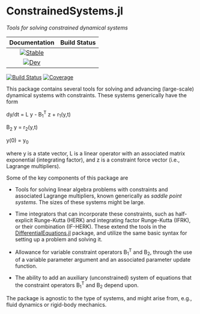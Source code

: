 # ConstrainedSystems.jl
_Tools for solving constrained dynamical systems_

| Documentation | Build Status |
|:---:|:---:|
| [![Stable](https://img.shields.io/badge/docs-stable-blue.svg)](https://JuliaIBPM.github.io/ConstrainedSystems.jl/stable)
[![Dev](https://img.shields.io/badge/docs-dev-blue.svg)](https://JuliaIBPM.github.io/ConstrainedSystems.jl/dev) |
[![Build Status](https://github.com/JuliaIBPM/ConstrainedSystems.jl/workflows/CI/badge.svg)](https://github.com/JuliaIBPM/ConstrainedSystems.jl/actions)
[![Coverage](https://codecov.io/gh/JuliaIBPM/ConstrainedSystems.jl/branch/master/graph/badge.svg)](https://codecov.io/gh/JuliaIBPM/ConstrainedSystems.jl)


This package contains several tools for solving and advancing (large-scale) dynamical systems with constraints. These systems generically have the form

dy/dt = L y - B<sub>1</sub><sup>T</sup> z + r<sub>1</sub>(y,t)

B<sub>2</sub> y = r<sub>2</sub>(y,t)

y(0) = y<sub>0</sub>

where y is a state vector, L is a linear operator with an associated matrix exponential (integrating factor), and z is a constraint force vector (i.e., Lagrange multipliers).

Some of the key components of this package are

* Tools for solving linear algebra problems with constraints and associated Lagrange multipliers, known generically as *saddle point systems*. The sizes of these systems might be large.

* Time integrators that can incorporate these constraints, such as half-explicit Runge-Kutta (HERK) and integrating factor Runge-Kutta (IFRK), or their combination (IF-HERK). These
extend the tools in the [DifferentialEquations.jl](https://github.com/SciML/DifferentialEquations.jl) package, and utilize the same basic syntax for setting
up a problem and solving it.

* Allowance for variable constraint operators B<sub>1</sub><sup>T</sup> and B<sub>2</sub>,
through the use of a variable parameter argument and an associated parameter update
function.

* The ability to add an auxiliary (unconstrained) system of equations that the
constraint operators B<sub>1</sub><sup>T</sup> and B<sub>2</sub> depend upon.

The package is agnostic to the type of systems, and might arise from, e.g., fluid dynamics or rigid-body mechanics.
